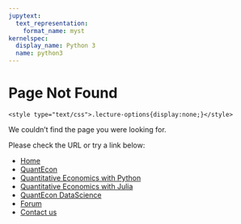 ```yaml
---
jupytext:
  text_representation:
    format_name: myst
kernelspec:
  display_name: Python 3
  name: python3
---
```


# Page Not Found

```{raw} html
<style type="text/css">.lecture-options{display:none;}</style>
```

We couldn’t find the page you were looking for.

Please check the URL or try a link below:

* [Home](/)
* [QuantEcon](https://quantecon.org/)
* [Quantitative Economics with Python](https://python.quantecon.org/)
* [Quantitative Economics with Julia](https://julia.quantecon.org/)
* [QuantEcon DataScience](https://datascience.quantecon.org/)
* [Forum](http://discourse.quantecon.org/)
* [Contact us](mailto:contact@quantecon.org)

